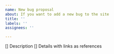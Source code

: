 ```yaml
---
name: New bug proposal
about: If you want to add a new bug to the site
title: ''
labels: ''
assignees: ''

---
```


[] Description
[] Details with links as references
